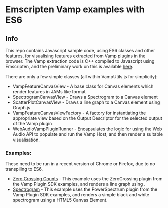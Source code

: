 # Emscripten Vamp examples with ES6

## Info

This repo contains Javascript sample code, using ES6 classes and other features, for visualising features extracted from Vamp plugins in the browser. The Vamp extraction code is C++ compiled to Javascript using Emscripten, and the preliminary work on this is available [here]((https://lucasthompson.github.io/vamp-js-example-es6/zero-crossings.html)). 

There are only a few simple classes (all within VampUtils.js for simplicity):

* VampFeatureCanvasView - A base class for Canvas elements which render features in JAMs like format
* SpectrogramCanvasView - Draws a Spectrogram to a Canvas element
* ScatterPlotCanvasView - Draws a line graph to a Canvas element using Graph.js
* VampFeatureCanvasViewFactory - A factory for instantiating the appropriate view based on the Output Descriptor for the selected output of the Vamp plugin
* WebAudioVampPluginRunner - Encapsulates the logic for using the Web Audio API to populate and run the Vamp Host, and then render a suitable visualisation. 


### Examples: 
These need to be run in a recent version of Chrome or Firefox, due to no transpiling to ES6.
* [Zero Crossing Counts](https://lucasthompson.github.io/vamp-js-example-es6/zero-crossings.html) - This example uses the ZeroCrossing plugin from the Vamp Plugin SDK examples, and renders a line graph using .
* [Spectrogram](https://lucasthompson.github.io/vamp-js-example-es6/spectrogram.html) - This example uses the PowerSpectrum plugin from the Vamp Plugin SDK examples, and renders a simple black and white spectrogram using a HTML5 Canvas Element.

